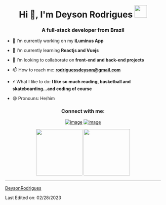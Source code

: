#
<h1 align="center">Hi 👋, I'm Deyson Rodrigues <img height="40" src="https://emoji.gg/assets/emoji/7333-parrotdance.gif"></h1>
<h3 align="center">A full-stack developer from Brazil</h3>

- 🔭 I’m currently working on my **iLuminus App**

- 🌱 I’m currently learning **Reactjs and Vuejs**

- 👯 I’m looking to collaborate on **front-end and back-end projects**

- 📫 How to reach me: **rodriguessdeyson@gmail.com**

- ⚡ What I like to do: **I like so much reading, basketball and skateboarding...and coding of course**

- 😄 Pronouns: He/him


<h3 align="center">Connect with me:</h3>
<div align="center">

[![image](https://img.shields.io/badge/LinkedIn-0077B5?style=for-the-badge&logo=linkedin&logoColor=white)](https://br.linkedin.com/in/deyson-rodrigues)
[![image](https://img.shields.io/badge/Gmail-D14836?style=for-the-badge&logo=gmail&logoColor=white)](mailto:rodriguessdeyson@gmail.com)
  
</div>

<p align= "center">
  <img height= "150" src="https://github-readme-stats.vercel.app/api?username=rodriguessdeyson&theme=react&show_icons=true&include_all_commits=true" />
  <img height= "150" src="https://github-readme-stats.vercel.app/api/top-langs/?username=rodriguessdeyson&theme=react&layout=compact" />
</p>

------

[DeysonRodrigues](https://github.com/rodriguessdeyson)

Last Edited on: 02/28/2023
